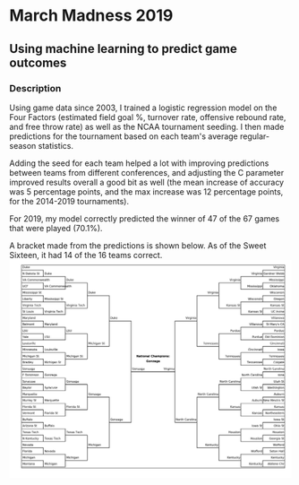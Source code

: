 # March Madness 2019
## Using machine learning to predict game outcomes

### Description
Using game data since 2003, I trained a logistic regression model on the Four Factors (estimated field goal %, turnover rate, offensive rebound rate, and free throw rate) as well as the NCAA tournament seeding. I then made predictions for the tournament based on each team's average regular-season statistics.

Adding the seed for each team helped a lot with improving predictions between teams from different conferences, and adjusting the C parameter improved results overall a good bit as well (the mean increase of accuracy was 5 percentage points, and the max increase was 12 percentage points, for the 2014-2019 tournaments).

For 2019, my model correctly predicted the winner of 47 of the 67 games that were played (70.1%).

A bracket made from the predictions is shown below. As of the Sweet Sixteen, it had 14 of the 16 teams correct.
![Image](https://raw.githubusercontent.com/canemitz/march-madness-2019/master/bracket2019.png)
